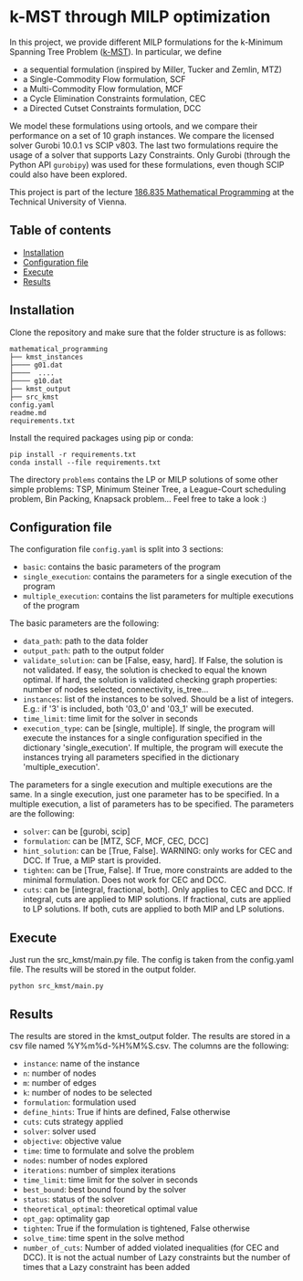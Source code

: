 # k-MST through MILP optimization

In this project, we provide different MILP formulations for the k-Minimum Spanning Tree Problem ([k-MST](https://en.wikipedia.org/wiki/Minimum_spanning_tree#k-minimum_spanning_tree)). In particular, we define
- a sequential formulation (inspired by Miller, Tucker and Zemlin, MTZ)
- a Single-Commodity Flow formulation, SCF
- a Multi-Commodity Flow formulation, MCF
- a Cycle Elimination Constraints formulation, CEC
- a Directed Cutset Constraints formulation, DCC

We model these formulations using ortools, and we compare their performance on a set of 10 graph instances.
We compare the licensed solver Gurobi 10.0.1 vs SCIP v803.
The last two formulations require the usage of a solver that supports Lazy Constraints. Only Gurobi (through the Python API `gurobipy`) was used for these formulations, even though SCIP could also have been explored. 

This project is part of the lecture [186.835 Mathematical Programming](https://tiss.tuwien.ac.at/course/courseDetails.xhtml?dswid=3722&dsrid=607&courseNr=186835&semester=2021S) at the Technical University of Vienna.

## Table of contents
- [Installation](#installation)
- [Configuration file](#configuration-file)
- [Execute](#execute)
- [Results](#results)

## Installation
Clone the repository and make sure that the folder structure is as follows:
```
mathematical_programming
├── kmst_instances
├──── g01.dat
├────  ....
├──── g10.dat
├── kmst_output
├── src_kmst
config.yaml
readme.md
requirements.txt
```

Install the required packages using pip or conda: 
```
pip install -r requirements.txt
conda install --file requirements.txt
```

The directory `problems` contains the LP or MILP solutions of some other simple problems: TSP, Minimum Steiner Tree, a League-Court scheduling problem, Bin Packing, Knapsack problem... Feel free to take a look :)

## Configuration file
The configuration file `config.yaml` is split into 3 sections:
- `basic`: contains the basic parameters of the program
- `single_execution`: contains the parameters for a single execution of the program
- `multiple_execution`: contains the list parameters for multiple executions of the program

The basic parameters are the following:
- `data_path`: path to the data folder
- `output_path`: path to the output folder
- `validate_solution`: can be [False, easy, hard]. If False, the solution is not validated. If easy, the solution is checked to equal the known optimal. If hard, the solution is validated checking graph properties: number of nodes selected, connectivity, is_tree...
- `instances`: list of the instances to be solved. Should be a list of integers. E.g.: if '3' is included, both '03_0' and '03_1' will be executed. 
- `time_limit`: time limit for the solver in seconds
- `execution_type`: can be [single, multiple]. If single, the program will execute the instances for a single configuration specified in the dictionary 'single_execution'. If multiple, the program will execute the instances trying all parameters specified in the dictionary 'multiple_execution'.

The parameters for a single execution and multiple executions are the same. In a single execution, just one parameter has to be specified. In a multiple execution, a list of parameters has to be specified. The parameters are the following:
- `solver`: can be [gurobi, scip]
- `formulation`: can be [MTZ, SCF, MCF, CEC, DCC]
- `hint_solution`: can be [True, False]. WARNING: only works for CEC and DCC. If True, a MIP start is provided.
- `tighten`: can be [True, False]. If True, more constraints are added to the minimal formulation. Does not work for CEC and DCC.
- `cuts`: can be [integral, fractional, both]. Only applies to CEC and DCC. If integral, cuts are applied to MIP solutions. If fractional, cuts are applied to LP solutions. If both, cuts are applied to both MIP and LP solutions.


## Execute
Just run the src_kmst/main.py file. The config is taken from the config.yaml file. The results will be stored in the output folder.
```
python src_kmst/main.py
```

## Results
The results are stored in the kmst_output folder.
The results are stored in a csv file named %Y%m%d-%H%M%S.csv. The columns are the following:
- `instance`: name of the instance
- `n`: number of nodes
- `m`: number of edges
- `k`: number of nodes to be selected
- `formulation`: formulation used
- `define_hints`: True if hints are defined, False otherwise
- `cuts`: cuts strategy applied
- `solver`: solver used
- `objective`: objective value
- `time`: time to formulate and solve the problem
- `nodes`: number of nodes explored
- `iterations`: number of simplex iterations
- `time_limit`: time limit for the solver in seconds
- `best_bound`: best bound found by the solver
- `status`: status of the solver
- `theoretical_optimal`: theoretical optimal value
- `opt_gap`: optimality gap
- `tighten`: True if the formulation is tightened, False otherwise
- `solve_time`: time spent in the solve method
- `number_of_cuts`: Number of added violated inequalities (for CEC and DCC). It is not the actual number
  of Lazy constraints but the number of times that a Lazy constraint has been added
